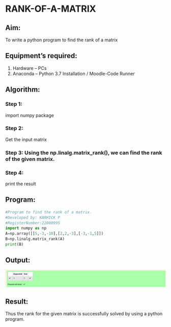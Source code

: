 # RANK-OF-A-MATRIX
## Aim:
To write a python program to find the rank of a matrix
## Equipment’s required:
1. 	Hardware – PCs
2. 	Anaconda – Python 3.7 Installation / Moodle-Code Runner
## Algorithm:
### Step 1: 
import numpy package
### Step 2: 
Get the input matrix
### Step 3: Using the np.linalg.matrix_rank(), we can find the rank of the given matrix.
### Step 4: 
print the result
## Program:
```python
#Program to find the rank of a matrix.
#Developed by: KARHICK P
#RegisterNumber:22000995
import numpy as np
A=np.array([[5,-3,-10],[2,2,-3],[-3,-1,5]])
B=np.linalg.matrix_rank(A)
print(B)
```
## Output:
![output](./22.png)
## Result:
Thus the rank for the given matrix is successfully solved by  using a python program.

